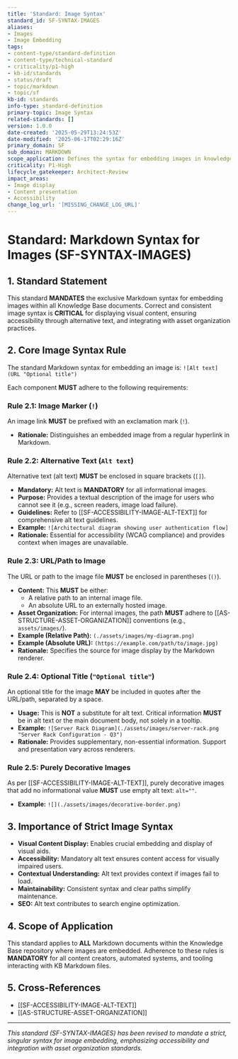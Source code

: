 ```yaml
---
title: 'Standard: Image Syntax'
standard_id: SF-SYNTAX-IMAGES
aliases:
- Images
- Image Embedding
tags:
- content-type/standard-definition
- content-type/technical-standard
- criticality/p1-high
- kb-id/standards
- status/draft
- topic/markdown
- topic/sf
kb-id: standards
info-type: standard-definition
primary-topic: Image Syntax
related-standards: []
version: 1.0.0
date-created: '2025-05-29T13:24:53Z'
date-modified: '2025-06-17T02:29:16Z'
primary_domain: SF
sub_domain: MARKDOWN
scope_application: Defines the syntax for embedding images in knowledge base documents.
criticality: P1-High
lifecycle_gatekeeper: Architect-Review
impact_areas:
- Image display
- Content presentation
- Accessibility
change_log_url: '[MISSING_CHANGE_LOG_URL]'
---
```

# Standard: Markdown Syntax for Images (SF-SYNTAX-IMAGES)

## 1. Standard Statement

This standard **MANDATES** the exclusive Markdown syntax for embedding images within all Knowledge Base documents. Correct and consistent image syntax is **CRITICAL** for displaying visual content, ensuring accessibility through alternative text, and integrating with asset organization practices.

## 2. Core Image Syntax Rule

The standard Markdown syntax for embedding an image is: `![Alt text](URL "Optional title")`

Each component **MUST** adhere to the following requirements:

### Rule 2.1: Image Marker (`!`)
An image link **MUST** be prefixed with an exclamation mark (`!`).
*   **Rationale:** Distinguishes an embedded image from a regular hyperlink in Markdown.

### Rule 2.2: Alternative Text (`Alt text`)
Alternative text (alt text) **MUST** be enclosed in square brackets (`[]`).
*   **Mandatory:** Alt text is **MANDATORY** for all informational images.
*   **Purpose:** Provides a textual description of the image for users who cannot see it (e.g., screen readers, image load failure).
*   **Guidelines:** Refer to [[SF-ACCESSIBILITY-IMAGE-ALT-TEXT]] for comprehensive alt text guidelines.
*   **Example:** `![Architectural diagram showing user authentication flow]`
*   **Rationale:** Essential for accessibility (WCAG compliance) and provides context when images are unavailable.

### Rule 2.3: URL/Path to Image
The URL or path to the image file **MUST** be enclosed in parentheses (`()`).
*   **Content:** This **MUST** be either:
    *   A relative path to an internal image file.
    *   An absolute URL to an externally hosted image.
*   **Asset Organization:** For internal images, the path **MUST** adhere to [[AS-STRUCTURE-ASSET-ORGANIZATION]] conventions (e.g., `assets/images/`).
*   **Example (Relative Path):** `(./assets/images/my-diagram.png)`
*   **Example (Absolute URL):** `(https://example.com/path/to/image.jpg)`
*   **Rationale:** Specifies the source for image display by the Markdown renderer.

### Rule 2.4: Optional Title (`"Optional title"`)
An optional title for the image **MAY** be included in quotes after the URL/path, separated by a space.
*   **Usage:** This is **NOT** a substitute for alt text. Critical information **MUST** be in alt text or the main document body, not solely in a tooltip.
*   **Example:** `![Server Rack Diagram](./assets/images/server-rack.png "Server Rack Configuration - Q3")`
*   **Rationale:** Provides supplementary, non-essential information. Support and presentation vary across renderers.

### Rule 2.5: Purely Decorative Images
As per [[SF-ACCESSIBILITY-IMAGE-ALT-TEXT]], purely decorative images that add no informational value **MUST** use empty alt text: `alt=""`.
*   **Example:** `![](./assets/images/decorative-border.png)`

## 3. Importance of Strict Image Syntax

*   **Visual Content Display:** Enables crucial embedding and display of visual aids.
*   **Accessibility:** Mandatory alt text ensures content access for visually impaired users.
*   **Contextual Understanding:** Alt text provides context if images fail to load.
*   **Maintainability:** Consistent syntax and clear paths simplify maintenance.
*   **SEO:** Alt text contributes to search engine optimization.

## 4. Scope of Application

This standard applies to **ALL** Markdown documents within the Knowledge Base repository where images are embedded. Adherence to these rules is **MANDATORY** for all content creators, automated systems, and tooling interacting with KB Markdown files.

## 5. Cross-References
*   [[SF-ACCESSIBILITY-IMAGE-ALT-TEXT]]
*   [[AS-STRUCTURE-ASSET-ORGANIZATION]]

---
*This standard (SF-SYNTAX-IMAGES) has been revised to mandate a strict, singular syntax for image embedding, emphasizing accessibility and integration with asset organization standards.*
